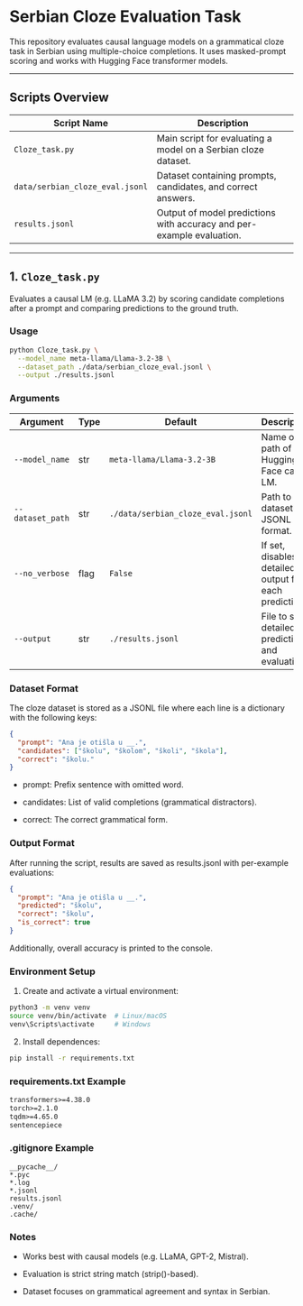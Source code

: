 # Serbian Cloze Evaluation Task

This repository evaluates causal language models on a grammatical cloze task in Serbian using multiple-choice completions. It uses masked-prompt scoring and works with Hugging Face transformer models.

---

## Scripts Overview

| Script Name      | Description                                                                 |
|------------------|-----------------------------------------------------------------------------|
| `Cloze_task.py`  | Main script for evaluating a model on a Serbian cloze dataset.              |
| `data/serbian_cloze_eval.jsonl` | Dataset containing prompts, candidates, and correct answers. |
| `results.jsonl`  | Output of model predictions with accuracy and per-example evaluation.       |

---

## 1. `Cloze_task.py`

Evaluates a causal LM (e.g. LLaMA 3.2) by scoring candidate completions after a prompt and comparing predictions to the ground truth.

### Usage

```bash
python Cloze_task.py \
  --model_name meta-llama/Llama-3.2-3B \
  --dataset_path ./data/serbian_cloze_eval.jsonl \
  --output ./results.jsonl
```
### Arguments

| Argument         | Type | Default                           | Description                                           |
| ---------------- | ---- | --------------------------------- | ----------------------------------------------------- |
| `--model_name`   | str  | `meta-llama/Llama-3.2-3B`         | Name or path of Hugging Face causal LM.               |
| `--dataset_path` | str  | `./data/serbian_cloze_eval.jsonl` | Path to dataset in JSONL format.                      |
| `--no_verbose`   | flag | `False`                           | If set, disables detailed output for each prediction. |
| `--output`       | str  | `./results.jsonl`                 | File to save detailed predictions and evaluation.     |

### Dataset Format

The cloze dataset is stored as a JSONL file where each line is a dictionary with the following keys:

```json
{
  "prompt": "Ana je otišla u __.",
  "candidates": ["školu", "školom", "školi", "škola"],
  "correct": "školu."
}
```

- prompt: Prefix sentence with omitted word.

- candidates: List of valid completions (grammatical distractors).

- correct: The correct grammatical form.

### Output Format

After running the script, results are saved as results.jsonl with per-example evaluations:

```json
{
  "prompt": "Ana je otišla u __.",
  "predicted": "školu",
  "correct": "školu",
  "is_correct": true
}
```
Additionally, overall accuracy is printed to the console.

### Environment Setup

1. Create and activate a virtual environment:
```bash
python3 -m venv venv
source venv/bin/activate  # Linux/macOS
venv\Scripts\activate     # Windows
```
2. Install dependences:
```bash
pip install -r requirements.txt
```

### **requirements.txt** Example
```txt
transformers>=4.38.0
torch>=2.1.0
tqdm>=4.65.0
sentencepiece
```

### **.gitignore** Example
```gitignore
__pycache__/
*.pyc
*.log
*.jsonl
results.jsonl
.venv/
.cache/
```

### Notes

- Works best with causal models (e.g. LLaMA, GPT-2, Mistral).

- Evaluation is strict string match (strip()-based).

- Dataset focuses on grammatical agreement and syntax in Serbian.
